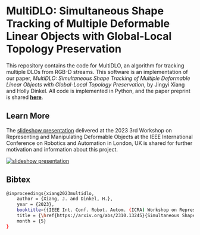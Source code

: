 # MultiDLO: Simultaneous Shape Tracking of Multiple Deformable Linear Objects with Global-Local Topology Preservation

This repository contains the code for MultiDLO, an algorithm for tracking multiple DLOs from RGB-D streams. This software is an implementation of our paper, *MultiDLO: Simultaneous Shape Tracking of Multiple Deformable Linear Objects with Global-Local Topology Preservation*, by Jingyi Xiang and Holly Dinkel. All code is implemented in Python, and the paper preprint is shared [**here**](https://arxiv.org/pdf/2310.13245.pdf). 

## Learn More

The [slideshow presentation](https://youtu.be/hfiqwMxitqA) delivered at the 2023 3rd Workshop on Representing and Manipulating Deformable Objects at the IEEE International Conference on Robotics and Automation in London, UK is shared for further motivation and information about this project.

[![slideshow presentation](https://img.youtube.com/vi/hfiqwMxitqA/0.jpg)](https://youtu.be/hfiqwMxitqA)

## Bibtex

```bash
@inproceedings{xiang2023multidlo,
    author = {Xiang, J. and Dinkel, H.},
    year = {2023},
    booktitle={{IEEE Int. Conf. Robot. Autom. (ICRA) Workshop on Representing and Manipulating Deformable Objects}},
    title = {\href{https://arxiv.org/abs/2310.13245}{Simultaneous Shape Tracking of Multiple Deformable Linear Objects with Global-Local Topology Preservation}},
    month = {5}
}
```
